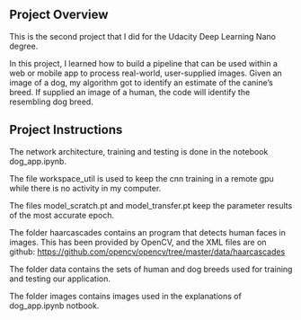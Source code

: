 ## Project Overview

This is the second project that I did for the Udacity Deep Learning Nano degree.

In this project, I learned how to build a pipeline that can be used within a web or mobile app to process real-world, user-supplied images.  Given an image of a dog, my algorithm got to identify an estimate of the canine’s breed.  If supplied an image of a human, the code will identify the resembling dog breed.  



## Project Instructions

The network architecture, training and testing is done in the notebook dog_app.ipynb. 

The file workspace_util is used to keep the cnn training in a remote gpu while there is no activity in my computer. 

The files model_scratch.pt and model_transfer.pt keep the parameter results of the most accurate epoch. 

The folder haarcascades contains an program that detects human faces in images. This has been provided by OpenCV, and the XML files are on github:
https://github.com/opencv/opencv/tree/master/data/haarcascades

The folder data contains the sets of human and dog breeds used for training and testing our application. 

The folder images contains images used in the explanations of dog_app.ipynb notbook.




